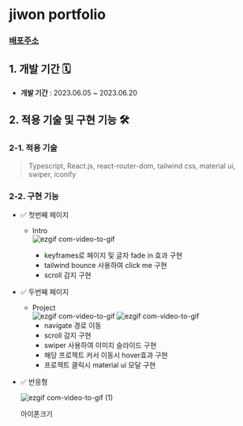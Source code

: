 # jiwon portfolio  
### __[배포주소](https://my-portfolio-a4vr.vercel.app/)__ 


## 1. 개발 기간 🗓

- __개발 기간__  : 2023.06.05 ~ 2023.06.20




## 2. 적용 기술 및 구현 기능 🛠

### 2-1. 적용 기술 

> Typescript, React.js, react-router-dom, tailwind css, material ui, swiper, iconify

### 2-2. 구현 기능
- ✅ 첫번째 페이지

  - Intro <br>
     ![ezgif com-video-to-gif](https://github.com/tjwldnjs123/my_portfolio/assets/100896832/81492e07-ad72-4ba7-b9fa-7e258166ff4b)

    - keyframes로 페이지 및 글자 fade in 효과 구현
    - tailwind bounce 사용하여 click me 구현
    - scroll 감지 구현
    
      
  
      
- ✅ 두번째 페이지

  - Project <br>
     ![ezgif com-video-to-gif](https://github.com/tjwldnjs123/my_portfolio/assets/100896832/0c299a42-41ad-499c-b6e8-640c8c07bc84)
     ![ezgif com-video-to-gif](https://github.com/tjwldnjs123/my_portfolio/assets/100896832/4267089a-7b36-4f0d-b16e-7e0f5b023331)
    - navigate 경로 이동
    - scroll 감지 구현
    - swiper 사용하여 이미지 슬라이드 구현
    - 해당 프로젝트 커서 이동시 hover효과 구현
    - 프로젝트 클릭시 material ui 모달 구현 

- ✅ 반응형

     ![ezgif com-video-to-gif (1)](https://github.com/tjwldnjs123/my_portfolio/assets/100896832/8d880859-54ee-4009-87ec-5d247bf83008)
 
  아이폰크기
